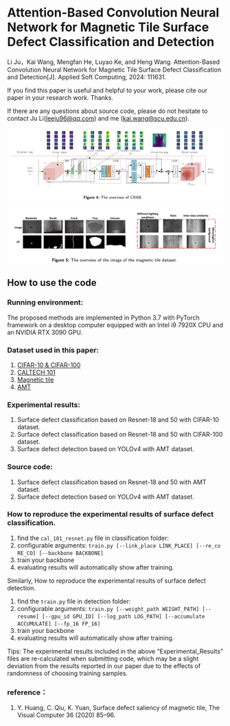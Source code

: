 # Attention-Based Convolution Neural Network for Magnetic Tile Surface Defect Classification and Detection

Li Ju，Kai Wang, Mengfan He, Luyao Ke, and Heng Wang. Attention-Based Convolution Neural Network for Magnetic Tile Surface Defect Classification and Detection[J]. Applied Soft Computing, 2024: 111631.

If you find this paper is useful and helpful to your work, please cite our paper in your research work. Thanks.

If there are any questions about source code, please do not hesitate to contact Ju Li(leeju96@qq.com) and me (kai.wang@scu.edu.cn).

![the overview of CRAB](./assets/CRAB.png)
![The overview of the image of the magnetic tile dataset](./assets/magnetic.png)

## How to use the code
### Running environment:
The proposed methods are implemented in Python 3.7 with PyTorch framework on a desktop computer equipped with an Intel i9 7920X CPU and an NVIDIA RTX 3090 GPU.

### Dataset used in this paper:
1.	[CIFAR-10 & CIFAR-100](http://www.cs.toronto.edu/~kriz/cifar.html)
2.	[CALTECH 101](https://data.caltech.edu/records/mzrjq-6wc02)
3.	[Magnetic tile](https://github.com/Charmve/Surface-Defect-Detection/tree/master/Magnetic-Tile-Defect)
4.  [AMT](https://pan.baidu.com/s/1lofG73Xg4Hz6ytBP30eBmg?pwd=79l7)

### Experimental results:
1.	Surface defect classification based on Resnet-18 and 50 with CIFAR-10 dataset.
2.	Surface defect classification based on Resnet-18 and 50 with CIFAR-100 dataset.
3.	Surface defect detection based on YOLOv4 with AMT dataset.

### Source code: 
1.	Surface defect classification based on Resnet-18 and 50 with AMT dataset.
2.	Surface defect detection based on YOLOv4 with AMT dataset.

### How to reproduce the experimental results of surface defect classification.
1.	find the `cal_101_resnet.py` file in classification folder:
2.	configurable arguments:
    ``` train.py [--link_place LINK_PLACE] [--re_co RE_CO] [--backbone BACKBONE] ```
3.	train your backbone
4.	evaluating results will automatically show after training.

Similarly, How to reproduce the experimental results of surface defect detection.
1.	find the `train.py` file in detection folder:
2.	configurable arguments:
  ``` train.py [--weight_path WEIGHT_PATH] [--resume] [--gpu_id GPU_ID] [--log_path LOG_PATH] [--accumulate ACCUMULATE] [--fp_16 FP_16] ```
3.	train your backbone
4.	evaluating results will automatically show after training.

Tips: The experimental results included in the above "Experimental_Results" files are re-calculated when submitting code, which may be a slight deviation from the results reported in our paper due to the effects of randomness of choosing training samples.

### reference：
1. Y. Huang, C. Qiu, K. Yuan, Surface defect saliency of magnetic tile, The Visual Computer 36 (2020) 85–96.

